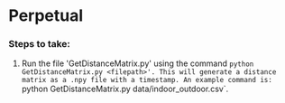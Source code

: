 # Perpetual

### Steps to take:

1. Run the file 'GetDistanceMatrix.py' using the command `python GetDistanceMatrix.py <filepath>'. This will generate a distance matrix as a .npy file with a timestamp. An example command is: `python GetDistanceMatrix.py data/indoor_outdoor.csv`.


